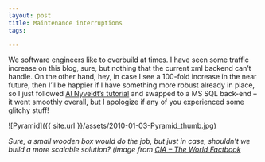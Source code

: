 ```yaml
---
layout: post
title: Maintenance interruptions
tags:

---
```


We software engineers like to overbuild at times. I have seen some traffic increase on this blog, sure, but nothing that the current xml backend can’t handle. On the other hand, hey, in case I see a 100-fold increase in the near future, then I’ll be happier if I have something more robust already in place, so I just followed [Al Nyveldt’s tutorial](http://www.nyveldt.com/blog/page/BlogEngineNET-Provider-Migration.aspx) and swapped to a MS SQL back-end – it went smoothly overall, but I apologize if any of you experienced some glitchy stuff!  

![Pyramid]({{ site.url }}/assets/2010-01-03-Pyramid_thumb.jpg)

*Sure, a small wooden box would do the job, but just in case, shouldn’t we build a more scalable solution? (image from [CIA – The World Factbook](https://www.cia.gov/library/publications/the-world-factbook/photo_gallery/eg/photo_gallery_B1_eg_12.html)*
